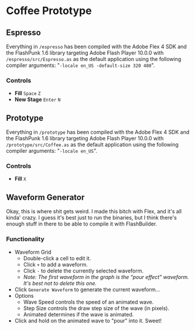 # Coffee Prototype

## Espresso

Everything in `/espresso` has been compiled with the Adobe Flex 4 SDK and the FlashPunk 1.6 library targeting Adobe Flash Player 10.0.0 with `/espresso/src/Espresso.as` as the default application using the following compiler arguments: "`-locale en_US -default-size 320 480`".

### Controls

- **Fill** 		`Space`	`Z`
- **New Stage** `Enter`	`N`

## Prototype

Everything in `/prototype` has been compiled with the Adobe Flex 4 SDK and the FlashPunk 1.6 library targeting Adobe Flash Player 10.0.0 with `/prototype/src/Coffee.as` as the default application using the following compiler arguments: "`-locale en_US`".

### Controls

- **Fill** 		`X`

## Waveform Generator

Okay, this is where shit gets weird. I made this bitch with Flex, and it's all kinda' crazy. I guess it's best just to run the binaries, but I think there's enough stuff in there to be able to compile it with FlashBuilder.

### Functionality

- Waveform Grid
	- Double-click a cell to edit it.
	- Click `+` to add a waveform.
	- Click `-` to delete the currently selected waveform.
	- *Note: The first waveform in the graph is the "pour effect" waveform. It's best not to delete this one.*
- Click `Generate Waveform` to generate the current waveform...
- Options
	- Wave Speed controls the speed of an animated wave.
	- Step Size controls the draw step size of the wave (in pixels).
	- Animated determines if the wave is animated.
- Click and hold on the animated wave to "pour" into it. Sweet!